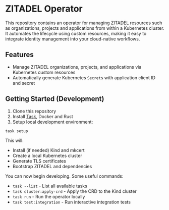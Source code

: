 # ZITADEL Operator

This repository contains an operator for managing ZITADEL resources such as organizations, projects and applications
from within a Kubernetes cluster. It automates the lifecycle using custom resources, making it easy to integrate
identity management into your cloud-native workflows.

## Features

* Manage ZITADEL organizations, projects, and applications via Kubernetes custom resources
* Automatically generate Kubernetes `Secret`s with application client ID and secret

## Getting Started (Development)

1. Clone this repository
2. Install [Task](https://taskfile.dev/docs/installation), Docker and Rust
3. Setup local development environment:

```bash
task setup
```

This will:
* Install (if needed) Kind and mkcert
* Create a local Kubernetes cluster
* Generate TLS certificates
* Bootstrap ZITADEL and dependencies

You can now begin developing. Some useful commands:

* `task --list` - List all available tasks
* `task cluster:apply-crd` - Apply the CRD to the Kind cluster
* `task run` - Run the operator locally
* `task test:integration` - Run interactive integration tests
